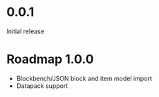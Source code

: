 # 0.0.1

Initial release

# Roadmap 1.0.0

* Blockbench/JSON block and item model import
* Datapack support